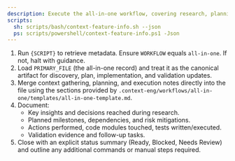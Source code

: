 ```yaml
---
description: Execute the all-in-one workflow, covering research, planning, execution, and validation in a single pass.
scripts:
  sh: scripts/bash/context-feature-info.sh --json
  ps: scripts/powershell/context-feature-info.ps1 -Json
---
```


1. Run `{SCRIPT}` to retrieve metadata. Ensure `WORKFLOW` equals `all-in-one`. If not, halt with guidance.
2. Load `PRIMARY_FILE` (the all-in-one record) and treat it as the canonical artifact for discovery, plan, implementation, and validation updates.
3. Merge context gathering, planning, and execution notes directly into the file using the sections provided by `.context-eng/workflows/all-in-one/templates/all-in-one-template.md`.
4. Document:
   - Key insights and decisions reached during research.
   - Planned milestones, dependencies, and risk mitigations.
   - Actions performed, code modules touched, tests written/executed.
   - Validation evidence and follow-up tasks.
5. Close with an explicit status summary (Ready, Blocked, Needs Review) and outline any additional commands or manual steps required.
